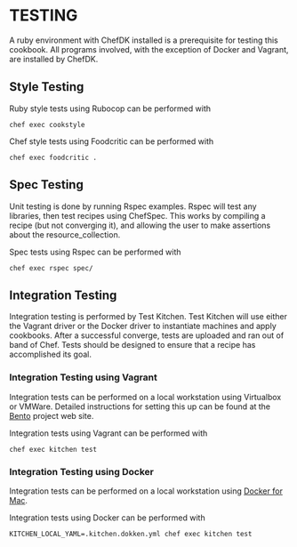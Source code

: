 # TESTING
A ruby environment with ChefDK installed is a prerequisite for testing
this cookbook. All programs involved, with the exception of Docker and Vagrant,
are installed by ChefDK.

## Style Testing
Ruby style tests using Rubocop can be performed with
```
chef exec cookstyle
```

Chef style tests using Foodcritic can be performed with
```
chef exec foodcritic .
```

## Spec Testing
Unit testing is done by running Rspec examples. Rspec will test any
libraries, then test recipes using ChefSpec. This works by compiling a
recipe (but not converging it), and allowing the user to make
assertions about the resource_collection.

Spec tests using Rspec can be performed with
```
chef exec rspec spec/
```

## Integration Testing
Integration testing is performed by Test Kitchen. Test Kitchen will
use either the Vagrant driver or the Docker driver to instantiate
machines and apply cookbooks. After a successful converge, tests are
uploaded and ran out of band of Chef. Tests should be designed to
ensure that a recipe has accomplished its goal.

### Integration Testing using Vagrant
Integration tests can be performed on a local workstation using
Virtualbox or VMWare. Detailed instructions for setting this up can be
found at the [Bento](https://github.com/chef/bento) project web site.

Integration tests using Vagrant can be performed with
```
chef exec kitchen test
```

### Integration Testing using Docker
Integration tests can be performed on a local workstation using
[Docker for Mac](https://docs.docker.com/docker-for-mac/).

Integration tests using Docker can be performed with
```
KITCHEN_LOCAL_YAML=.kitchen.dokken.yml chef exec kitchen test
```
